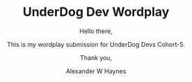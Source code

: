 <div align="center">

# UnderDog Dev Wordplay

Hello there,

This is my wordplay submission for UnderDog Devs Cohort-5. 



Thank you,

Alexander W Haynes
</div>

